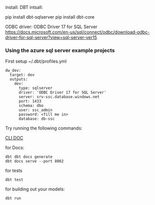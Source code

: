 install:
DBT intsall:

pip install dbt-sqlserver
pip install dbt-core

ODBC driver: ODBC Driver 17 for SQL Server
https://docs.microsoft.com/en-us/sql/connect/odbc/download-odbc-driver-for-sql-server?view=sql-server-ver15



### Using the azure sql server example projects

First setup  ~/.dbt/profiles.yml   
```
dw_dev:
  target: dev
  outputs:
    dev:
      type: sqlserver
      driver: 'ODBC Driver 17 for SQL Server'
      server: srv-ssc.database.windows.net
      port: 1433
      schema: dbo
      user: ssc_admin
      password: <fill me in>
      database: db-ssc

```


Try running the following commands:

[CLI DOC](https://docs.getdbt.com/reference/dbt-commands)

for Docs:
```
dbt dbt docs generate
dbt docs serve --port 8002
```

for tests
```
dbt test
```

for building out your models:
```
dbt run
```
